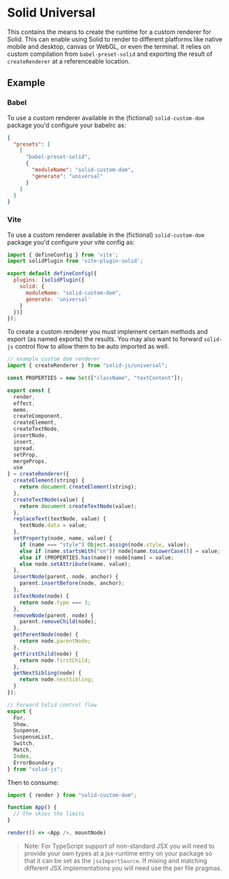 # Solid Universal

This contains the means to create the runtime for a custom renderer for Solid. This can enable using Solid to render to different platforms like native mobile and desktop, canvas or WebGL, or even the terminal. It relies on custom compilation from `babel-preset-solid` and exporting the result of `createRenderer` at a referenceable location.

## Example

### Babel

To use a custom renderer available in the (fictional) `solid-custom-dom` package you'd configure your babelrc as:
```json
{
  "presets": [
    [
      "babel-preset-solid",
      {
        "moduleName": "solid-custom-dom",
        "generate": "universal"
      }
    ]
  ]
}
```

### Vite

To use a custom renderer available in the (fictional) `solid-custom-dom` package you'd configure your vite config as:
```js
import { defineConfig } from 'vite';
import solidPlugin from 'vite-plugin-solid';

export default defineConfig({
  plugins: [solidPlugin({
    solid: {
      moduleName: "solid-custom-dom",
      generate: 'universal'
    }
  })]
});
```

To create a custom renderer you must implement certain methods and export (as named exports) the results. You may also want to forward `solid-js` control flow to allow them to be auto imported as well.

```js
// example custom dom renderer
import { createRenderer } from "solid-js/universal";

const PROPERTIES = new Set(["className", "textContent"]);

export const {
  render,
  effect,
  memo,
  createComponent,
  createElement,
  createTextNode,
  insertNode,
  insert,
  spread,
  setProp,
  mergeProps,
  use
} = createRenderer({
  createElement(string) {
    return document.createElement(string);
  },
  createTextNode(value) {
    return document.createTextNode(value);
  },
  replaceText(textNode, value) {
    textNode.data = value;
  },
  setProperty(node, name, value) {
    if (name === "style") Object.assign(node.style, value);
    else if (name.startsWith("on")) node[name.toLowerCase()] = value;
    else if (PROPERTIES.has(name)) node[name] = value;
    else node.setAttribute(name, value);
  },
  insertNode(parent, node, anchor) {
    parent.insertBefore(node, anchor);
  },
  isTextNode(node) {
    return node.type === 3;
  },
  removeNode(parent, node) {
    parent.removeChild(node);
  },
  getParentNode(node) {
    return node.parentNode;
  },
  getFirstChild(node) {
    return node.firstChild;
  },
  getNextSibling(node) {
    return node.nextSibling;
  }
});

// Forward Solid control flow
export {
  For,
  Show,
  Suspense,
  SuspenseList,
  Switch,
  Match,
  Index,
  ErrorBoundary
} from "solid-js";
```

Then to consume:
```js
import { render } from "solid-custom-dom";

function App() {
  // the skies the limits
}

render(() => <App />, mountNode)
```

> Note: For TypeScript support of non-standard JSX you will need to provide your own types at a jsx-runtime entry on your package so that it can be set as the `jsxImportSource`. If mixing and matching different JSX implementations you will need use the per file pragmas.
